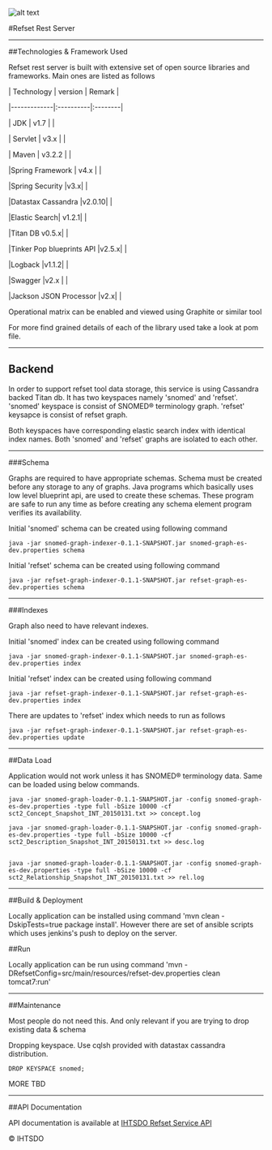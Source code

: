 ![alt text](http://www.ihtsdo.org/images/small_logo.png "IHTSDO's Refset Rest Server")

#Refset Rest Server

---
##Technologies & Framework Used

Refset rest server is built with extensive set of open source libraries and frameworks. Main ones are listed as follows



|  Technology | version   |  Remark |

|-------------|:----------|:--------|

|  JDK        |      v1.7 |         |

| Servlet 	  | v3.x 	  |		    |

|  Maven |  v3.2.2 |   |

|Spring Framework | v4.x | |

|Spring Security |v3.x| |

|Datastax Cassandra |v2.0.10| |

|Elastic Search| v1.2.1| |

|Titan DB v0.5.x| |

|Tinker Pop blueprints API |v2.5.x| |

|Logback |v1.1.2| |

|Swagger |v2.x | |

|Jackson JSON Processor |v2.x| |

    
    
Operational matrix can be enabled and viewed using Graphite or similar tool 

For more find grained details of each of the library used take a look at pom file.

---
## Backend

In order to support refset tool data storage, this service is using Cassandra backed Titan db. 
It has two keyspaces namely 'snomed' and 'refset'. 'snomed' keyspace is consist of SNOMED® terminology graph. 'refset' keysapce is consist of refset graph.

Both keyspaces have corresponding elastic search index with identical index names. Both 'snomed' and 'refset' graphs are isolated to each other. 

---
###Schema

Graphs are required to have appropriate schemas. Schema must be created before any storage to any of graphs. Java programs which basically uses low level blueprint api, are used to create these schemas. These program are safe to run any time as before creating any schema element program verifies its availability. 

Initial 'snomed' schema can be created using following command


	java -jar snomed-graph-indexer-0.1.1-SNAPSHOT.jar snomed-graph-es-dev.properties schema

Initial 'refset' schema can be created using following command
 
	java -jar refset-graph-indexer-0.1.1-SNAPSHOT.jar refset-graph-es-dev.properties schema

---
###Indexes

Graph also need to have relevant indexes. 

Initial 'snomed' index can be created using following command
 
	java -jar snomed-graph-indexer-0.1.1-SNAPSHOT.jar snomed-graph-es-dev.properties index

Initial 'refset' index can be created using following command

	java -jar refset-graph-indexer-0.1.1-SNAPSHOT.jar refset-graph-es-dev.properties index

There are updates to 'refset' index which needs to run as follows

	java -jar refset-graph-indexer-0.1.1-SNAPSHOT.jar refset-graph-es-dev.properties update

---
##Data Load

Application would not work unless it has SNOMED® terminology data. Same can be loaded using below commands.
 
 
	java -jar snomed-graph-loader-0.1.1-SNAPSHOT.jar -config snomed-graph-es-dev.properties -type full -bSize 10000 -cf sct2_Concept_Snapshot_INT_20150131.txt >> concept.log 

	java -jar snomed-graph-loader-0.1.1-SNAPSHOT.jar -config snomed-graph-es-dev.properties -type full -bSize 10000 -cf sct2_Description_Snapshot_INT_20150131.txt >> desc.log 


	java -jar snomed-graph-loader-0.1.1-SNAPSHOT.jar -config snomed-graph-es-dev.properties -type full -bSize 10000 -cf sct2_Relationship_Snapshot_INT_20150131.txt >> rel.log 

---
##Build & Deployment

Locally application can be installed using command 'mvn clean -DskipTests=true package install'. However there are set of ansible scripts which uses jenkins's push to deploy on the server.


##Run

Locally application can be run using command 'mvn -DRefsetConfig=src/main/resources/refset-dev.properties clean tomcat7:run'


---
##Maintenance

Most people do not need this. And only relevant if you are trying to drop existing data & schema

Dropping keyspace. Use cqlsh provided with datastax cassandra distribution.

 
	DROP KEYSPACE snomed;
	
MORE TBD

---
##API Documentation

API documentation is available at [IHTSDO Refset Service API](http://dev-refset.ihtsdotools.org:8080/refset/ "IHTSDO Refset Service API") 





&copy; IHTSDO 

